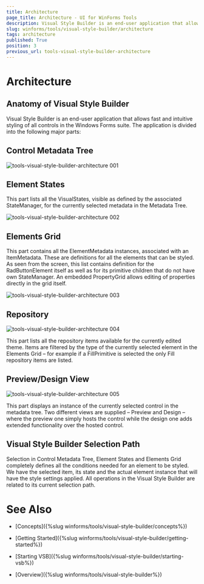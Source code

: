 ```yaml
---
title: Architecture
page_title: Architecture - UI for WinForms Tools
description: Visual Style Builder is an end-user application that allows fast and intuitive styling of all controls in the Windows Forms suite.
slug: winforms/tools/visual-style-builder/architecture
tags: architecture
published: True
position: 3
previous_url: tools-visual-style-builder-architecture
---
```


# Architecture

## Anatomy of Visual Style Builder

Visual Style Builder is an end-user application that allows fast and intuitive styling of all controls in the Windows Forms suite. The application is divided into the following major parts:

## Control Metadata Tree

![tools-visual-style-builder-architecture 001](images/tools-visual-style-builder-architecture001.png)

## Element States

This part lists all the VisualStates, visible as defined by the associated
StateManager, for the currently selected metadata in the Metadata Tree.

![tools-visual-style-builder-architecture 002](images/tools-visual-style-builder-architecture002.png)

## Elements Grid

This part contains all the ElementMetadata instances, associated with an
ItemMetadata. These are definitions for all the elements that can be styled. As
seen from the screen, this list contains definition for the RadButtonElement
itself as well as for its primitive children that do not have own StateManager.
An embedded PropertyGrid allows editing of properties directly in the grid
itself.

![tools-visual-style-builder-architecture 003](images/tools-visual-style-builder-architecture003.png)

## Repository

![tools-visual-style-builder-architecture 004](images/tools-visual-style-builder-architecture004.png)

This part lists all the repository items available for the currently edited
theme. Items are filtered by the type of the currently selected element in the
Elements Grid – for example if a FillPrimitive is selected the only Fill
repository items are listed.

## Preview/Design View

![tools-visual-style-builder-architecture 005](images/tools-visual-style-builder-architecture005.png)

This part displays an instance of the currently selected control in the
metadata tree. Two different views are supplied – Preview and Design – where
the preview one simply hosts the control while the design one adds extended
functionality over the hosted control.

## Visual Style Builder Selection Path

Selection in Control Metadata Tree, Element States and Elements Grid
completely defines all the conditions needed for an element to be styled. We
have the selected item, its state and the actual element instance that will
have the style settings applied. All operations in the Visual Style Builder are related to its current selection path.

# See Also
* [Concepts]({%slug winforms/tools/visual-style-builder/concepts%})

* [Getting Started]({%slug winforms/tools/visual-style-builder/getting-started%})

* [Starting VSB]({%slug winforms/tools/visual-style-builder/starting-vsb%})

* [Overview]({%slug winforms/tools/visual-style-builder%})
